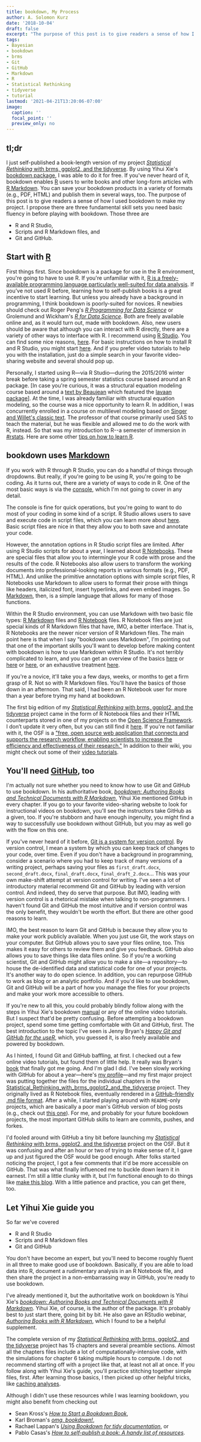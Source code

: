 ```yaml
---
title: bookdown, My Process
author: A. Solomon Kurz
date: '2018-10-04'
draft: false
excerpt: "The purpose of this post is to give readers a sense of how I used bookdown to make my first ebooks. I propose there are three fundamental skill sets you need basic fluency in before playing with bookdown: (a) R and R Studio, (b) scripts and R Markdown files, and (c) Git and GitHub."
tags:
- Bayesian
- bookdown
- brms
- Git
- GitHub
- Markdown
- R
- Statistical Rethinking
- tidyverse
- tutorial
lastmod: '2021-04-21T13:20:06-07:00'
image:
  caption: ''
  focal_point: ''
  preview_only: no
---
```


## tl;dr

I just self-published a book-length version of my project [*Statistical Rethinking* with brms, ggplot2, and the tidyverse](https://bookdown.org/content/3890/). By using Yihui Xie's [bookdown package](https://bookdown.org), I was able to do it for free. If you've never heard of it, bookdown enables [R](https://bookdown.org/rdpeng/rprogdatascience/history-and-overview-of-r.html#what-is-r) users to write books and other long-form articles with [R Markdown](https://rmarkdown.rstudio.com). You can save your bookdown products in a variety of formats (e.g., PDF, HTML) and publish them in several ways, too. The purpose of this post is to give readers a sense of how I used bookdown to make my project. I propose there are three fundamental skill sets you need basic fluency in before playing with bookdown. Those three are

* R and R Studio,
* Scripts and R Markdown files, and
* Git and GitHub.

## Start with [R](https://cran.r-project.org)

First things first. Since bookdown is a package for use in the R environment, you're going to have to use R. If you're unfamiliar with it, [R is a freely-available programming language particularly well-suited for data analysis](https://bookdown.org/rdpeng/rprogdatascience/history-and-overview-of-r.html). If you’ve not used R before, learning how to self-publish books is a great incentive to start learning. But unless you already have a background in programming, I think bookdown is poorly-suited for novices. R newbies should check out Roger Peng's [*R Programming for Data Science*](https://bookdown.org/rdpeng/rprogdatascience/) or Grolemund and Wickham's [*R for Data Science*](http://r4ds.had.co.nz). Both are freely available online and, as it would turn out, made with bookdown. Also, new users should be aware that although you can interact with R directly, there are a variety of other ways to interface with R. I recommend using [R Studio](https://www.rstudio.com). You can find some nice reasons, [here](https://www.theanalysisfactor.com/the-advantages-of-rstudio/). For basic instructions on how to install R and R Studio, you might start [here](http://r4ds.had.co.nz/introduction.html#prerequisites). And if you prefer video tutorials to help you with the installation, just do a simple search in your favorite video-sharing website and several should pop up.

Personally, I started using R—via R Studio—during the 2015/2016 winter break before taking a spring semester statistics course based around an R package. [In case you're curious, it was a structural equation modeling course based around a [text by Beaujean](https://blogs.baylor.edu/rlatentvariable/) which featured the [lavaan package](http://lavaan.ugent.be)]. At the time, I was already familiar with structural equation modeling, so the course was a nice opportunity to learn R. In addition, I was concurrently enrolled in a course on multilevel modeling based on [Singer and Willet's classic text](http://gseacademic.harvard.edu/alda/). The professor of that course primarily used SAS to teach the material, but he was flexible and allowed me to do the work with R, instead. So that was my introduction to R--a semester of immersion in [#rstats](https://twitter.com/search?q=%23rstats&src=typd). Here are some other [tips on how to learn R](https://www.r-bloggers.com/the-5-most-effective-ways-to-learn-r/).

## bookdown uses [Markdown](https://daringfireball.net/projects/markdown/syntax)

If you work with R through R Studio, you can do a handful of things through dropdowns. But really, if you're going to be using R, you're going to be coding. As it turns out, there are a variety of ways to code in R. One of the most basic ways is via the [console](https://support.rstudio.com/hc/en-us/articles/200404846-Working-in-the-Console), which I'm not going to cover in any detail.

The console is fine for quick operations, but you're going to want to do most of your coding in some kind of a script. R Studio allows users to save and execute code in script files, which you can learn more about [here](http://r4ds.had.co.nz/workflow-scripts.html). Basic script files are nice in that they allow you to both save and annotate your code.

However, the annotation options in R Studio script files are limited. After using R Studio scripts for about a year, I learned about [R Notebooks](https://rmarkdown.rstudio.com/r_notebooks). These are special files that allow you to intermingle your R code with prose and the results of the code. R Notebooks also allow users to transform the working documents into professional-looking reports in various formats (e.g., PDF, HTML). And unlike the primitive annotation options with simple script files, R Notebooks use Markdown to allow users to format their prose with things like headers, italicized font, insert hyperlinks, and even embed images. So [Markdown](https://daringfireball.net/projects/markdown/), then, is a simple language that allows for many of those functions.

Within the R Studio environment, you can use Markdown with two basic file types: [R Markdown](https://rmarkdown.rstudio.com/lesson-1.html) files and [R Notebook](https://rmarkdown.rstudio.com/r_notebooks) files. R Notebook files are just special kinds of R Markdown files that have, IMO, a better interface. That is, R Notebooks are the newer nicer version of R Markdown files. The main point here is that when I say "bookdown uses Markdown", I'm pointing out that one of the important skills you'll want to develop before making content with bookdown is how to use Markdown within R Studio. It's not terribly complicated to learn, and you can get an overview of the basics [here](https://www.rstudio.com/wp-content/uploads/2015/02/rmarkdown-cheatsheet.pdf) or [here](http://r4ds.had.co.nz/r-markdown.html) or [here](https://bookdown.org/yihui/bookdown/markdown-syntax.html), or an exhaustive treatment [here](https://bookdown.org/yihui/rmarkdown/).

If you're a novice, it'll take you a few days, weeks, or months to get a firm grasp of R. Not so with R Markdown files. You'll have the basics of those down in an afternoon. That said, I had been an R Notebook user for more than a year before trying my hand at bookdown.

The first big edition of my [*Statistical Rethinking* with brms, ggplot2, and the tidyverse](https://bookdown.org/content/3890/) project came in the form of R Notebook files and their HTML counterparts stored in one of my projects on the [Open Science Framework](https://osf.io/?gclid=EAIaIQobChMI2ZDP9svj3QIVQ7nACh2rYQIHEAAYASAAEgL7avD_BwE). I don’t update it very often, but you can still find it [here](https://osf.io/97t6w/). If you're not familiar with it, the OSF is a ["free, open source web application that connects and supports the research workflow, enabling scientists to increase the efficiency and effectiveness of their research."](https://osf.io/4znzp/wiki/home/) In addition to their wiki, you might check out some of their [video tutorials](https://cos.io/our-services/training-services/cos-training-tutorials/).

## You'll need [GitHub](https://github.com), too

I'm actually not sure whether you need to know how to use Git and GitHub to use bookdown. In his authoritative book, [*bookdown: Authoring Books and Technical Documents with R Markdown*](https://bookdown.org/yihui/bookdown/), Yihui Xie mentioned GitHub in every chapter. If you go to your favorite video-sharing website to look for instructional videos on bookdown, you'll see the instructors take GitHub as a given, too. If you're stubborn and have enough ingenuity, you might find a way to successfully use bookdown without GitHub, but you may as well go with the flow on this one.

If you've never heard of it before, [Git is a system for version control](https://git-scm.com/book/en/v2/Getting-Started-About-Version-Control). By version control, I mean a system by which you can keep track of changes to your code, over time. Even if you don't have a background in programming, consider a scenario where you had to keep track of many versions of a writing project, perhaps saving your files as `first_draft.docx`, `second_draft.docx`, `final_draft.docx`, `final_draft_2.docx`… This was your own make-shift attempt at version control for writing. I've seen a lot of introductory material recommend Git and GitHub by leading with version control. And indeed, they do serve that purpose. But IMO, leading with version control is a rhetorical mistake when talking to non-programmers. I haven't found Git and GitHub the most intuitive and if version control was the only benefit, they wouldn't be worth the effort. But there are other good reasons to learn.

IMO, the best reason to learn Git and GitHub is because they allow you to make your work publicly available. When you just use Git, the work stays on your computer. But GitHub allows you to save your files online, too. This makes it easy for others to review them and give you feedback. GitHub also allows you to save things like data files online. So if you're a working scientist, Git and GitHub might allow you to make a site—a repository—to house the de-identified data and statistical code for one of your projects. It's another way to do open science. In addition, you can repurpose GitHub to work as blog or an analytic portfolio. And if you'd like to use bookdown, Git and GitHub will be a part of how you manage the files for your projects and make your work more accessible to others.

If you're new to all this, you could probably blindly follow along with the steps in Yihui Xie's bookdown [manual](https://bookdown.org/yihui/bookdown/) or any of the online video tutorials. But I suspect that'd be pretty confusing. Before attempting a bookdown project, spend some time getting comfortable with Git and GitHub, first. The best introduction to the topic I've seen is Jenny Bryan's [*Happy Git and GitHub for the useR*](http://happygitwithr.com), which, you guessed it, is also freely available and powered by bookdown.

As I hinted, I found Git and GitHub baffling, at first. I checked out a few online video tutorials, but found them of little help. It really was Bryan's [book](http://happygitwithr.com) that finally got me going. And I'm glad I did. I've been slowly working with GitHub for about a year—here's [my profile](https://github.com/ASKurz)—and my first major project was putting together the files for the individual chapters in the [Statistical_Rethinking_with_brms_ggplot2_and_the_tidyverse](https://github.com/ASKurz/Statistical_Rethinking_with_brms_ggplot2_and_the_tidyverse) project. They originally lived as R Notebook files, eventually rendered in a [GitHub-friendly .md file format](https://rmarkdown.rstudio.com/github_document_format.html). After a while, I started playing around with `README`-only projects, which are basically a poor man's GitHub version of blog posts (e.g., check out [this one](https://github.com/ASKurz/James-Stein-and-Bayesian-partial-pooling)). For me, and probably for your future bookdown projects, the most important GitHub skills to learn are commits, pushes, and forkes.

I'd fooled around with GitHub a tiny bit before launching my [*Statistical Rethinking* with brms, ggplot2, and the tidyverse](https://bookdown.org/content/3890/) project on the OSF. But it was confusing and after an hour or two of trying to make sense of it, I gave up and just figured the OSF would be good enough. After folks started noticing the project, I got a few comments that it'd be more accessible on GitHub. That was what finally influenced me to buckle down learn it in earnest. I'm still a little clunky with it, but I'm functional enough to do things like [make this blog](https://bookdown.org/yihui/blogdown/). With a little patience and practice, you can get there, too.

## Let Yihui Xie guide you

So far we've covered

* R and R Studio
* Scripts and R Markdown files
* Git and GitHub

You don't have become an expert, but you'll need to become roughly fluent in all three to make good use of bookdown. Basically, if you are able to load data into R, document a rudimentary analysis in an R Notebook file, and then share the project in a non-embarrassing way in GitHub, you're ready to use bookdown.

I've already mentioned it, but the authoritative work on bookdown is Yihui Xie's [*bookdown: Authoring Books and Technical Documents with R Markdown*](https://bookdown.org/yihui/bookdown/). Yihui Xie, of course, is the author of the package. It's probably best to just start there, going bit by bit. He also gave an RStudio webinar, [*Authoring Books with R Markdown*](https://www.youtube.com/watch?v=dVqVscgwSpw&t=12s), which I found to be a helpful supplement.

The complete version of my [*Statistical Rethinking* with brms, ggplot2, and the tidyverse](https://bookdown.org/content/3890/) project has 15 chapters and several preamble sections. Almost all the chapters files include a lot of computationally-intensive code, with the simulations for chapter 6 taking multiple hours to compute. I do not recommend starting off with a project like that, at least not all at once.  If you follow along with Yihui Xie's guide, you'll practice stitching together simple files, first. After learning those basics, I then picked up other helpful tricks, like [caching analyses](https://bookdown.org/yihui/bookdown/preview-a-chapter.html#).

Although I didn't use these resources while I was learning bookdown, you might also benefit from checking out

* Sean Kross's [*How to Start a Bookdown Book*](http://seankross.com/2016/11/17/How-to-Start-a-Bookdown-Book.html), 
* Karl Broman's [*omg, bookdown!*](https://kbroman.org/blog/2017/05/31/omg-bookdown/),
* Rachael Lappan's [*Using Bookdown for tidy documentation*](https://rachaellappan.github.io/bookdown/), or 
* Pablo Casas's [*How to self-publish a book: A handy list of resources*](https://blog.datascienceheroes.com/how-to-self-publish-a-book/).




